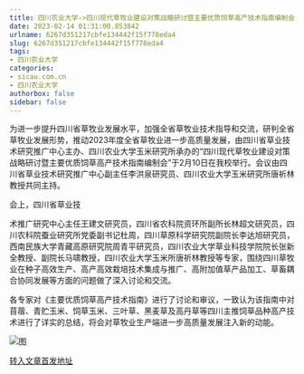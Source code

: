 ```yaml
---
title: 四川农业大学->四川现代草牧业建设对策战略研讨暨主要优质饲草高产技术指南编制会在我校举行 | sicau.com.cn
date: 2023-02-14 01:31:00.853842
urlname: 6267d351217cbfe134442f15f778eda4
slug: 6267d351217cbfe134442f15f778eda4
tags: 
- 四川农业大学
categories:
- sicau.com.cn
- 四川农业大学
authorbox: false
sidebar: false
---
```

为进一步提升四川省草牧业发展水平，加强全省草牧业技术指导和交流，研判全省草牧业发展形势，推动2023年度全省草牧业进一步高质量发展，由四川省草业技术研究推广中心主办、四川农业大学玉米研究所承办的“四川现代草牧业建设对策战略研讨暨主要优质饲草高产技术指南编制会”于2月10日在我校举行。会议由四川省草业技术研究推广中心副主任李洪泉研究员、四川农业大学玉米研究所唐祈林教授共同主持。

会上，四川省草业技
<!--more-->
术推广研究中心主任王建文研究员，四川省农科院资环所副所长林超文研究员，四川农科院蚕业研究所党委副书记杜周，四川草原科学研究院副院长李达旭研究员，西南民族大学青藏高原研究院周青平研究员，四川农业大学草业科技学院院长张新全教授、副院长马啸教授，四川农业大学玉米所唐祈林教授等专家，围绕四川草牧业在种子高效生产、高产高效栽培技术集成与推广、高附加值草产品加工、草畜耦合协同发展等方面的问题做了深入讨论和交流。

各专家对《主要优质饲草高产技术指南》进行了讨论和审议，一致认为该指南中对苜蓿、青贮玉米、饲草玉米、三叶草、黑麦草及高丹草等四川主推饲草品种高产技术进行了详实的总结，将会对草牧业生产端进一步高质量发展注入新的动能。

![图](https://news.sicau.edu.cn/__local/D/8C/55/1D0A44E6B37F80BAC49077B9E77_C123D3C2_49FA5.jpg)

[转入文章首发地址](https://news.sicau.edu.cn/info/1078/70989.htm)